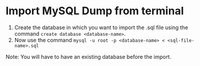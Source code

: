 # Import MySQL Dump from terminal

1. Create the database in which you want to import the .sql file using the command `create database <database-name>`.
2. Now use the command `mysql -u root -p <database-name> < <sql-file-name>.sql`

Note: You will have to have an existing database before the import.

